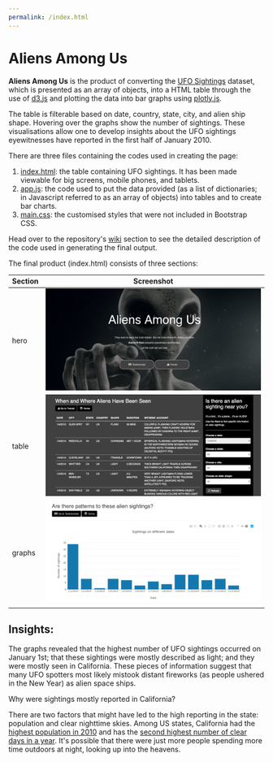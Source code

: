```yaml
---
permalink: /index.html
---
```


# Aliens Among Us
**Aliens Among Us** is the product of converting the [UFO Sightings](https://github.com/rochiecuevas/UFO_Sightings/blob/master/data.js) dataset, which is presented as an array of objects, into a HTML table through the use of [d3.js](https://d3js.org/) and plotting the data into bar graphs using [plotly.js](https://plot.ly/javascript/). 

The table is filterable based on date, country, state, city, and alien ship shape. Hovering over the graphs show the number of sightings. These visualisations allow one to develop insights about the UFO sightings eyewitnesses have reported in the first half of January 2010.
    
There are three files containing the codes used in creating the page:
1. [index.html](https://github.com/rochiecuevas/UFO_Sightings/blob/master/index.html): the table containing UFO sightings. It has been made viewable for big screens, mobile phones, and tablets.
1. [app.js](https://github.com/rochiecuevas/UFO_Sightings/blob/master/app.js): the code used to put the data provided (as a list of dictionaries; in Javascript referred to as an array of objects) into tables and to create bar charts.
1. [main.css](https://github.com/rochiecuevas/UFO_Sightings/blob/master/main.css): the customised styles that were not included in Bootstrap CSS.

Head over to the repository's [wiki](https://github.com/rochiecuevas/UFO_Sightings/wiki) section to see the detailed description of the code used in generating the final output.

The final product (index.html) consists of three sections:

|Section|Screenshot|
|---|---|
|hero|![hero landing page](https://github.com/rochiecuevas/UFO_Sightings/blob/master/Screenshots/index-screenshot.png)|
|table|![table](https://github.com/rochiecuevas/UFO_Sightings/blob/master/Screenshots/filter-date-table.png)|
|graphs|![graph](https://github.com/rochiecuevas/UFO_Sightings/blob/master/Screenshots/graph-screenshot.png)|

## Insights:
The graphs revealed that the highest number of UFO sightings occurred on January 1st; that these sightings were mostly described as light; and they were mostly seen in California. These pieces of information suggest that many UFO spotters most likely mistook distant fireworks (as people ushered in the New Year) as alien space ships. 

Why were sightings mostly reported in California?

There are two factors that might have led to the high reporting in the state: population and clear nighttime skies. Among US states, California had the [highest population in 2010](https://en.wikipedia.org/wiki/List_of_states_and_territories_of_the_United_States_by_population) and has the [second highest number of clear days in a year](https://www.currentresults.com/Weather/US/average-annual-state-sunshine.php). It's possible that there were just more people spending more time outdoors at night, looking up into the heavens.

